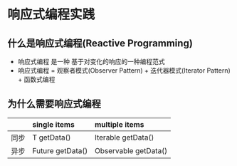 响应式编程实践
============

## 什么是响应式编程(Reactive Programming)

- 响应式编程 是一种 基于对变化的响应的一种编程范式
- 响应式编程 = 观察者模式(Observer Pattern) + 迭代器模式(Iterator Pattern) + 函数式编程


## 为什么需要响应式编程

|| single items	| multiple items | 
|:--|:--|:--|
| 同步	|T getData()        |	Iterable<T> getData()   |
| 异步	|Future<T> getData()|	Observable<T> getData() |





